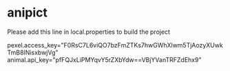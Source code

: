 # anipict

Please add this line in local.properties to build the project

pexel.access_key="F0RsC7L6viQO7bzFmZTKs7hwGWhXlwm5TjAozyXUwkTmB8INisxbwjVg"
animal.api_key="pfFQJxLiPMYqvY5rZXbYdw==VBjYVanTRFZdEhx9"
